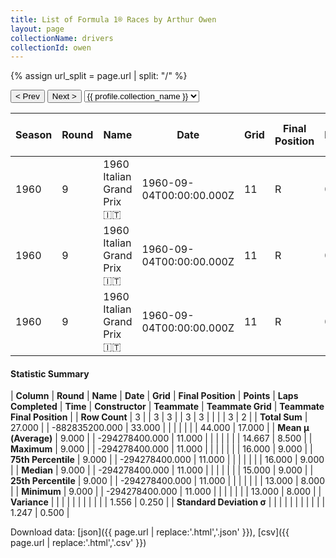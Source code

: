 ```yaml
---
title: List of Formula 1® Races by Arthur Owen
layout: page
collectionName: drivers
collectionId: owen
---
```


{% assign url_split = page.url | split: "/" %}
<div id="collection-navigation">
<button onclick="selector.options[selector.selectedIndex-1].value && (window.location = selector.options[selector.selectedIndex-1].value);">&lt; Prev</button>
<button onclick="selector.options[selector.selectedIndex+1].value && (window.location = selector.options[selector.selectedIndex+1].value);">Next &gt;</button>
<select id="selector" onchange="this.options[this.selectedIndex].value && (window.location = this.options[this.selectedIndex].value);">
  {% for collectionId in site.data[page.collectionName].refs %}
    {% if collectionId == page.collectionId %}
      {% assign selected = "selected" %}
    {% else %}
      {% assign selected = "" %}
    {% endif %}
    {% assign profile = site.data[page.collectionName][collectionId].profile %}
    <option value="/f1/{{ page.collectionName }}/{{ collectionId }}/{{ url_split[4] }}" {{ selected }}>{{ profile.collection_name }}</option>
  {% endfor %}
</select>
</div>

| Season | Round | Name | Date | Grid | Final Position | Points | Laps Completed | Time | Constructor | Teammate | Teammate Grid | Teammate Final Position |
|--|--|--|--|--|--|--|--|--|--|--|--|--|
| 1960 | 9 | 1960 Italian Grand Prix 🇮🇹 | 1960-09-04T00:00:00.000Z | 11 | R | 0.0 | 0 |   | Cooper-Climax 🇬🇧 | [Piero Drogo 🇮🇹](/f1/drivers/drogo) | 15 | 8 |
| 1960 | 9 | 1960 Italian Grand Prix 🇮🇹 | 1960-09-04T00:00:00.000Z | 11 | R | 0.0 | 0 |   | Cooper-Climax 🇬🇧 | [Wolfgang Seidel 🇩🇪](/f1/drivers/seidel) | 13 | 9 |
| 1960 | 9 | 1960 Italian Grand Prix 🇮🇹 | 1960-09-04T00:00:00.000Z | 11 | R | 0.0 | 0 |   | Cooper-Climax 🇬🇧 | [Vic Wilson 🇬🇧](/f1/drivers/vic_wilson) | 16 | R |

#### Statistic Summary

| **Column** | **Round** | **Name** | **Date** | **Grid** | **Final Position** | **Points** | **Laps Completed** | **Time** | **Constructor** | **Teammate** | **Teammate Grid** | **Teammate Final Position** |
| **Row Count** | 3 |  | 3 | 3 |  | 3 | 3 |  |  |  | 3 | 2 |
| **Total Sum** | 27.000 |  | -882835200.000 | 33.000 |  |  |  |  |  |  | 44.000 | 17.000 |
| **Mean μ (Average)** | 9.000 |  | -294278400.000 | 11.000 |  |  |  |  |  |  | 14.667 | 8.500 |
| **Maximum** | 9.000 |  | -294278400.000 | 11.000 |  |  |  |  |  |  | 16.000 | 9.000 |
| **75th Percentile** | 9.000 |  | -294278400.000 | 11.000 |  |  |  |  |  |  | 16.000 | 9.000 |
| **Median** | 9.000 |  | -294278400.000 | 11.000 |  |  |  |  |  |  | 15.000 | 9.000 |
| **25th Percentile** | 9.000 |  | -294278400.000 | 11.000 |  |  |  |  |  |  | 13.000 | 8.000 |
| **Minimum** | 9.000 |  | -294278400.000 | 11.000 |  |  |  |  |  |  | 13.000 | 8.000 |
| **Variance** |  |  |  |  |  |  |  |  |  |  | 1.556 | 0.250 |
| **Standard Deviation σ** |  |  |  |  |  |  |  |  |  |  | 1.247 | 0.500 |

Download data: [json]({{ page.url | replace:'.html','.json' }}), [csv]({{ page.url | replace:'.html','.csv' }})
